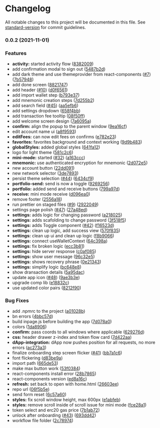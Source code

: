 # Changelog

All notable changes to this project will be documented in this file. See [standard-version](https://github.com/conventional-changelog/standard-version) for commit guidelines.

### 0.0.2 (2021-11-01)

### Features

- **activity:** started activity flow ([8382009](https://github.com/ava-labs/extension-avalanche/commit/8382009cc1828ce16ccfae5786aebb344115c8f0))
- add confirmation modal to sign out ([5487b2d](https://github.com/ava-labs/extension-avalanche/commit/5487b2d782976030cc7a5d06008aeb2730304f15))
- add dark theme and use themeprovider from react-components ([#7](https://github.com/ava-labs/extension-avalanche/issues/7)) ([7b57948](https://github.com/ava-labs/extension-avalanche/commit/7b57948a047a757b60f272d2dd400301c753e708))
- add done screen ([8821747](https://github.com/ava-labs/extension-avalanche/commit/8821747ffbaf4c2204232c0f0129f579c8a71985))
- add header ([#10](https://github.com/ava-labs/extension-avalanche/issues/10)) ([d0f6561](https://github.com/ava-labs/extension-avalanche/commit/d0f656107e36166cd56c83f2344270e36d332091))
- add import wallet step ([b793e37](https://github.com/ava-labs/extension-avalanche/commit/b793e37992af5426917a9fbe59236cc8973dfb0f))
- add mnemonic creation steps ([7d255b2](https://github.com/ava-labs/extension-avalanche/commit/7d255b2e459a42228270e3e33abf1bb541ed8f9f))
- add search field ([#45](https://github.com/ava-labs/extension-avalanche/issues/45)) ([aa5efb6](https://github.com/ava-labs/extension-avalanche/commit/aa5efb68768bd38c0790d298e5ca0c22ffe8b7ce))
- add settings dropdown ([658f4bb](https://github.com/ava-labs/extension-avalanche/commit/658f4bbf3d8c42ecb62fd045f6c17973c876b8f6))
- add transaction fee tooltip ([08f50ff](https://github.com/ava-labs/extension-avalanche/commit/08f50ff6b3c2a9aecffdf8b750e90fc0d853c6d1))
- add welcome screen design ([7a6095a](https://github.com/ava-labs/extension-avalanche/commit/7a6095ac993b03d0c0eb78734ee3288e28e51a7a))
- **confirm:** align the popup to the parent window ([9ea16cf](https://github.com/ava-labs/extension-avalanche/commit/9ea16cf5fc27edba3a02e59492e1a57dcd2fe82a))
- edit account name ui ([a8f9593](https://github.com/ava-labs/extension-avalanche/commit/a8f95937ee508b6f0441d74e5f1fecb3686c1404))
- **editFees:** can now edit fees on confirms ([e782e23](https://github.com/ava-labs/extension-avalanche/commit/e782e234b50a2d634319f048edd5bdfd9948d8b9))
- **favorites:** favorites background and context working ([9d9b483](https://github.com/ava-labs/extension-avalanche/commit/9d9b48308790b0989d8fd9191eabce537836d1ff))
- **globalStyles:** added global styles ([641fa12](https://github.com/ava-labs/extension-avalanche/commit/641fa1220b202dcdd7e425649fb953c04b280e84))
- logo for light theme ([581c2c6](https://github.com/ava-labs/extension-avalanche/commit/581c2c6fe89798a2204ea969c0eff92d0ef0dab8))
- **mini-mode:** started ([#32](https://github.com/ava-labs/extension-avalanche/issues/32)) ([a163ccc](https://github.com/ava-labs/extension-avalanche/commit/a163cccf1ae55988b09e43da89deb5828d1e421a))
- **mnemonic:** use authenticated encryption for mnemonic ([2d072e5](https://github.com/ava-labs/extension-avalanche/commit/2d072e5d46640d6526cda0e4da84af1b7976b574))
- new account button ([22dd091](https://github.com/ava-labs/extension-avalanche/commit/22dd09150fdbcdc49538b369ef788fc36806cfb5))
- new network selector ([3de7893](https://github.com/ava-labs/extension-avalanche/commit/3de7893d45e138f006ee084c00f38e9887f7df6f))
- persist theme selection ([#44](https://github.com/ava-labs/extension-avalanche/issues/44)) ([6434cf9](https://github.com/ava-labs/extension-avalanche/commit/6434cf9fed4a40b8181c409d303226e5a87dabc2))
- **portfolio-send:** send is now a toggle ([9269256](https://github.com/ava-labs/extension-avalanche/commit/9269256d8c53e926311999bc1e5fa0795eff0d1a))
- **portfolio:** added send and receive buttons ([799a97d](https://github.com/ava-labs/extension-avalanche/commit/799a97d420ffd7928ebe0ded50cee76d29866632))
- **receive:** mini mode receive ([d096ea0](https://github.com/ava-labs/extension-avalanche/commit/d096ea0dfbdb1534e4cfc3924104b6441eb4da79))
- remove footer ([2556a18](https://github.com/ava-labs/extension-avalanche/commit/2556a185eab0148fcdc0fb4da198881c04e4696d))
- run prettier on staged files ([#9](https://github.com/ava-labs/extension-avalanche/issues/9)) ([2922049](https://github.com/ava-labs/extension-avalanche/commit/2922049fa12366a30a5402d8c629378b8f0a95f3))
- settings page polish ([#47](https://github.com/ava-labs/extension-avalanche/issues/47)) ([27a48ed](https://github.com/ava-labs/extension-avalanche/commit/27a48eda52635c3a3c354e85e2c5f8c199f947b8))
- **settings:** adds logic for changing password ([a218025](https://github.com/ava-labs/extension-avalanche/commit/a2180254b5532d68cd991d023c71f510a8ebfa8d))
- **settings:** adds scafolding to change password ([3f518f5](https://github.com/ava-labs/extension-avalanche/commit/3f518f5425fc909d5ea45419b7e627a8d0663e52))
- **settings:** adds Toggle component ([#42](https://github.com/ava-labs/extension-avalanche/issues/42)) ([f16523d](https://github.com/ava-labs/extension-avalanche/commit/f16523d83c4a1c35c7851ecbc3d05a47616f9d44))
- **settings:** clean up logic, add success view ([570f835](https://github.com/ava-labs/extension-avalanche/commit/570f83540f4b79a398050dda5f289c8b6aac7996))
- **settings:** clean up ui and clean up logic ([f8b9066](https://github.com/ava-labs/extension-avalanche/commit/f8b9066ee274baffe862bf7a7ad8e0bd5fbc49bc))
- **settings:** connect useWalletContext ([64c398a](https://github.com/ava-labs/extension-avalanche/commit/64c398ad6d5d1ee39e5ca57a33f6498164917dd7))
- **settings:** fix broken logic ([ecc3b81](https://github.com/ava-labs/extension-avalanche/commit/ecc3b815f6c516c3cddaf8091893e203c2d08ff8))
- **settings:** hide server response ([c0af085](https://github.com/ava-labs/extension-avalanche/commit/c0af0854fc940f2e689346510d153e61d7c007cb))
- **settings:** show user message ([96c32e5](https://github.com/ava-labs/extension-avalanche/commit/96c32e5b78434071f952c47c0feaf8e15d8e2f9f))
- **settings:** shows recovery phrase ([0e21343](https://github.com/ava-labs/extension-avalanche/commit/0e21343041be055367a141b783f83710ee1d0868))
- **settings:** simplify logic ([bc648e8](https://github.com/ava-labs/extension-avalanche/commit/bc648e8ba4d9b75aff84f705dd838b299745b208))
- show dransaction details ([5a95dac](https://github.com/ava-labs/extension-avalanche/commit/5a95dac972eb4660efc880ca6507b60b3efee80d))
- update app icon ([#48](https://github.com/ava-labs/extension-avalanche/issues/48)) ([9ae3b3e](https://github.com/ava-labs/extension-avalanche/commit/9ae3b3e4fab903c0b1342ca13cfb7e826a6dec3f))
- upgrade comp lib ([e18832c](https://github.com/ava-labs/extension-avalanche/commit/e18832c49efa0bd9d9ac482e73702d9dc27fbc96))
- use updated color pairs ([8212f90](https://github.com/ava-labs/extension-avalanche/commit/8212f90c3555a731d47e9891af8a4f3b78624fd1))

### Bug Fixes

- add .npmrc to the project ([a01028b](https://github.com/ava-labs/extension-avalanche/commit/a01028b760db6eef4b6472abcb267a1f2ab42874))
- bn errors ([4bbc57d](https://github.com/ava-labs/extension-avalanche/commit/4bbc57d545d0f8adb4147e6ea822ad9d16d43f7a))
- build inpage.js before building the app ([7d078a0](https://github.com/ava-labs/extension-avalanche/commit/7d078a073de6c3f64164a9f84b42c1d5418a645a))
- colors ([1da8906](https://github.com/ava-labs/extension-avalanche/commit/1da89061a610b8c4fc459da37df6e4795cdd35e7))
- **confirm:** pass coords to all windows where applicable ([629276d](https://github.com/ava-labs/extension-avalanche/commit/629276ddfe0de2f31e78e7940964d536514d7919))
- **css:** header drawer z-index and token flow card ([7d422aa](https://github.com/ava-labs/extension-avalanche/commit/7d422aa71933d4aa99257cb7e5afae85f53b4706))
- **dApp-integration:** dApp now pushes position for all requests, no more errors ([ac273a3](https://github.com/ava-labs/extension-avalanche/commit/ac273a36373f2d7259c0c732ebee3a82178a62d1))
- finalize onboarding step screen flicker ([#41](https://github.com/ava-labs/extension-avalanche/issues/41)) ([bb7a1c6](https://github.com/ava-labs/extension-avalanche/commit/bb7a1c62f8c18414971747dfac6de496270d9819))
- font flickering ([d83be9a](https://github.com/ava-labs/extension-avalanche/commit/d83be9a795c7ef2147f6b1ed85efcbf498a9b065))
- import path ([665de53](https://github.com/ava-labs/extension-avalanche/commit/665de533b5869b82b27221eb9a6374256cc66c5e))
- make max button work ([53f0384](https://github.com/ava-labs/extension-avalanche/commit/53f0384f83bd43f7e730216f2b1dd7e8e1788ba9))
- react-components install error ([28b7865](https://github.com/ava-labs/extension-avalanche/commit/28b786510a9881446510f59c83c55bfbab459e41))
- react-components version ([ed8a16c](https://github.com/ava-labs/extension-avalanche/commit/ed8a16c0b45e4f92a9ec9e26dc1993ea9d9bcb90))
- **refresh:** set back to open with home.html ([26603ee](https://github.com/ava-labs/extension-avalanche/commit/26603ee9be9cbdf3866d5db7625979476fe7cd8c))
- repo url ([06f5b5e](https://github.com/ava-labs/extension-avalanche/commit/06f5b5ed496b1eebc7e26524d6ce5945556250ec))
- send form reset ([6c57a60](https://github.com/ava-labs/extension-avalanche/commit/6c57a60440208ee6f4bb11b997a49cff1cbfa074))
- **styles:** fix scroll window height, max 600px ([e1abfeb](https://github.com/ava-labs/extension-avalanche/commit/e1abfebcbee1a0e607388f27b425b819e7c0a550))
- **styles:** remove scroll inside of scroll issue for mini mode ([fce28a1](https://github.com/ava-labs/extension-avalanche/commit/fce28a1b4469a23fa84b6e625ad0df0edf8d51c0))
- token select and erc20 gas price ([7b1ab72](https://github.com/ava-labs/extension-avalanche/commit/7b1ab721fc1537feb80515fda9940be9116b50eb))
- unlock after onboarding ([#43](https://github.com/ava-labs/extension-avalanche/issues/43)) ([693dd42](https://github.com/ava-labs/extension-avalanche/commit/693dd427ff8ffe129f43aa0bd6555b81e3605d76))
- workflow file folder ([2c78974](https://github.com/ava-labs/extension-avalanche/commit/2c78974d1a607a39f759e132cd6ed2a80bbcab07))
